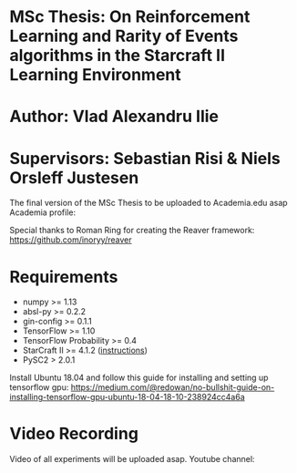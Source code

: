 # MSc Thesis: On Reinforcement Learning and Rarity of Events algorithms in the Starcraft II Learning Environment
# Author: Vlad Alexandru Ilie
# Supervisors: Sebastian Risi & Niels Orsleff Justesen


The final version of the MSc Thesis to be uploaded to Academia.edu asap
Academia profile: 

Special thanks to Roman Ring for creating the Reaver framework:
https://github.com/inoryy/reaver

# Requirements

* numpy >= 1.13
* absl-py >= 0.2.2
* gin-config >= 0.1.1
* TensorFlow >= 1.10
* TensorFlow Probability >= 0.4
* StarCraft II >= 4.1.2 ([instructions](https://github.com/Blizzard/s2client-proto#downloads))
* PySC2 > 2.0.1

Install Ubuntu 18.04 and follow this guide for installing and setting up tensorflow gpu: https://medium.com/@redowan/no-bullshit-guide-on-installing-tensorflow-gpu-ubuntu-18-04-18-10-238924cc4a6a

# Video Recording

Video of all experiments will be uploaded asap.
Youtube channel: 
